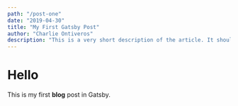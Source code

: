```yaml
---
path: "/post-one"
date: "2019-04-30"
title: "My First Gatsby Post"
author: "Charlie Ontiveros"
description: "This is a very short description of the article. It should be an attention getter of 200 words or less."
---
```


# Hello
This is my first **blog** post in Gatsby.

